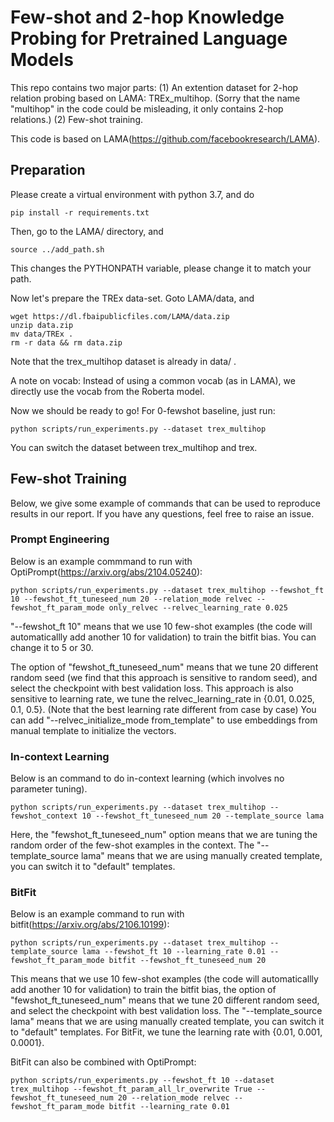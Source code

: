 # Few-shot and 2-hop Knowledge Probing for Pretrained Language Models

This repo contains two major parts: (1) An extention dataset for 2-hop relation probing based on LAMA: TREx_multihop. (Sorry that the name "multihop" in the code could be misleading, it only contains 2-hop relations.) (2) Few-shot training.

This code is based on LAMA(https://github.com/facebookresearch/LAMA).

## Preparation

Please create a virtual environment with python 3.7, and do 
```
pip install -r requirements.txt
```

Then, go to the LAMA/ directory, and
```
source ../add_path.sh
```
This changes the PYTHONPATH variable, please change it to match your path.

Now let's prepare the TREx data-set. Goto LAMA/data, and 
```
wget https://dl.fbaipublicfiles.com/LAMA/data.zip
unzip data.zip
mv data/TREx .
rm -r data && rm data.zip
```
Note that the trex_multihop dataset is already in data/ .

A note on vocab: Instead of using a common vocab (as in LAMA), we directly use the vocab from the Roberta model.

Now we should be ready to go! For 0-fewshot baseline, just run:
```
python scripts/run_experiments.py --dataset trex_multihop
```
You can switch the dataset between trex_multihop and trex.

## Few-shot Training

Below, we give some example of commands that can be used to reproduce results in our report. 
If you have any questions, feel free to raise an issue.

### Prompt Engineering

Below is an example commmand to run with OptiPrompt(https://arxiv.org/abs/2104.05240):
```
python scripts/run_experiments.py --dataset trex_multihop --fewshot_ft 10 --fewshot_ft_tuneseed_num 20 --relation_mode relvec --fewshot_ft_param_mode only_relvec --relvec_learning_rate 0.025
```
"--fewshot_ft 10" means that we use 10 few-shot examples (the code will automaticallly add another 10 for validation) to train the bitfit bias. You can change it to 5 or 30.

The option of "fewshot_ft_tuneseed_num" means that we tune 20 different random seed (we find that this approach is sensitive to random seed), and select the checkpoint with best validation loss.
This approach is also sensitive to learning rate, we tune the relvec_learning_rate in {0.01, 0.025, 0.1, 0.5}. (Note that the best learning rate different from case by case)
You can add "--relvec_initialize_mode from_template" to use embeddings from manual template to initialize the vectors.

### In-context Learning

Below is an command to do in-context learning (which involves no parameter tuning).
```
python scripts/run_experiments.py --dataset trex_multihop --fewshot_context 10 --fewshot_ft_tuneseed_num 20 --template_source lama
```
Here, the "fewshot_ft_tuneseed_num" option means that we are tuning the random order of the few-shot examples in the context. The "--template_source lama" means that we are using manually created template, you can switch it to "default" templates.

### BitFit

Below is an example command to run with bitfit(https://arxiv.org/abs/2106.10199):
```
python scripts/run_experiments.py --dataset trex_multihop --template_source lama --fewshot_ft 10 --learning_rate 0.01 --fewshot_ft_param_mode bitfit --fewshot_ft_tuneseed_num 20
```
This means that we use 10 few-shot examples (the code will automaticallly add another 10 for validation) to train the bitfit bias, the option of "fewshot_ft_tuneseed_num" means that we tune 20 different random seed, and select the checkpoint with best validation loss. The "--template_source lama" means that we are using manually created template, you can switch it to "default" templates.
For BitFit, we tune the learning rate with {0.01, 0.001, 0.0001}.

BitFit can also be combined with OptiPrompt:
```
python scripts/run_experiments.py --fewshot_ft 10 --dataset trex_multihop --fewshot_ft_param_all_lr_overwrite True --fewshot_ft_tuneseed_num 20 --relation_mode relvec --fewshot_ft_param_mode bitfit --learning_rate 0.01
```
